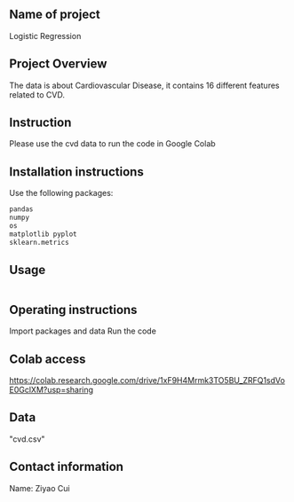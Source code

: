 ## Name of project
Logistic Regression

## Project Overview 
The data is about Cardiovascular Disease, it contains 16 different features related to CVD.

## Instruction
Please use the cvd data to run the code in Google Colab

## Installation instructions
Use the following packages:

```bash
pandas
numpy
os
matplotlib pyplot
sklearn.metrics
```
## Usage 
```python

```

## Operating instructions
Import packages and data
Run the code


## Colab access
https://colab.research.google.com/drive/1xF9H4Mrmk3TO5BU_ZRFQ1sdVoE0GclXM?usp=sharing

## Data
"cvd.csv"

## Contact information
Name: Ziyao Cui
